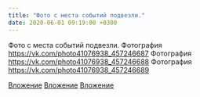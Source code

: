 ```yaml
---
title: "Фото с места событий подвезли."
date: 2020-06-01 09:19:00 +0300
---
```


Фото с места событий подвезли.
Фотография
https://vk.com/photo41076938_457246687
Фотография
https://vk.com/photo41076938_457246688
Фотография
https://vk.com/photo41076938_457246689

[Вложение](https://vk.com/photo41076938_457246687)
[Вложение](https://vk.com/photo41076938_457246688)
[Вложение](https://vk.com/photo41076938_457246689)
